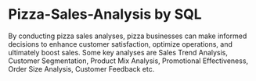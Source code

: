 # Pizza-Sales-Analysis by SQL
By conducting pizza sales analyses, pizza businesses can make informed decisions to enhance customer satisfaction, optimize operations, and ultimately boost sales. Some key analyses are Sales Trend Analysis, Customer Segmentation, Product Mix Analysis, Promotional Effectiveness, Order Size Analysis, Customer Feedback etc. 

